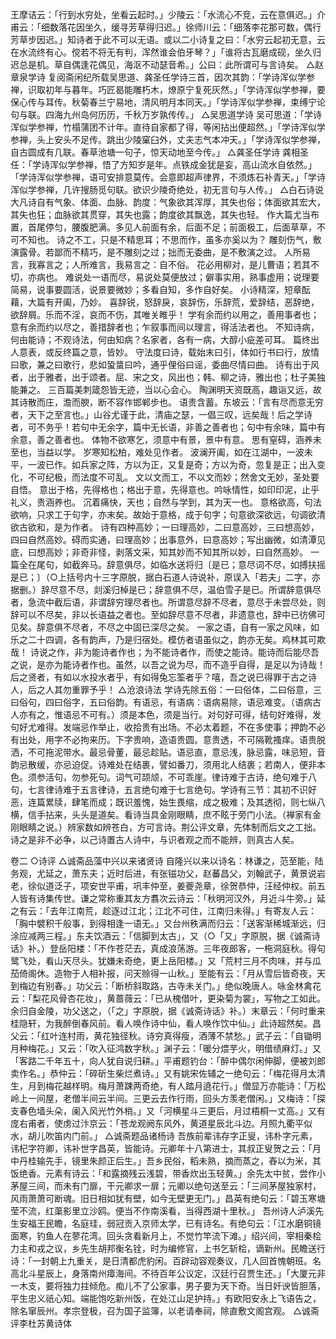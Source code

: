 <!-- { "loadSidebar": true } -->
王摩诘云：「行到水穷处，坐看云起时。」少陵云：「水流心不竞，云在意俱迟。」介甫云：「细数落花因坐久，缓寻芳草得归迟。」徐师川云：「细落李花那可数，偶行芳草步因迟。」知诗者于此不可以无语。或以二小诗复之曰：「水穷云起初无意，云在水流终有心。傥若不将无有判，浑然谁会伯牙琴？」「谁将古瓦磨成砚，坐久归迟总是机。草自偶逢花偶见，海沤不动瑟音希。」公曰：此所谓可与言诗矣。
△赵章泉学诗
复阅斋闲纪所载吴思道、龚圣任学诗三首，因次其韵：「学诗浑似学参禅，识取初年与暮年。巧匠曷能雕朽木，燎原宁复死灰然。」「学诗浑似学参禅，要保心传与耳传。秋菊春兰宁易地，清风明月本同天。」「学诗浑似学参禅，束缚宁论句与联。四海九州岛何历历，千秋万岁孰传传。」
△吴思道学诗
吴可思道：「学诗浑似学参禅，竹榻蒲团不计年。直待自家都了得，等闲拈出便超然。」「学诗浑似学参禅，头上安头不足传。跳出少陵窠臼外，丈夫志气本冲天。」「学诗浑似学参禅，自古圆成有几联。春草池塘一句子，惊天动地至今传。」
△龚圣任学诗
龚相圣任：「学诗浑似学参禅，悟了方知岁是年。点铁成金犹是妄，高山流水自依然。」「学诗浑似学参禅，语可安排意莫传。会意即超声律界，不须炼石补青天。」「学诗浑似学参禅，几许搜肠觅句联。欲识少陵奇绝处，初无言句与人传。」
△白石诗说
大凡诗自有气象、体面、血脉、韵度：气象欲其浑厚，其失也俗；体面欲其宏大，其失也狂；血脉欲其贯穿，其失也露；韵度欲其飘逸，其失也轻。
作大篇尤当布置，首尾停匀，腰腹肥满。多见人前面有余，后面不足；前面极工，后面草草，不可不知也。
诗之不工，只是不精思耳；不思而作，虽多亦奚以为？
雕刻伤气，敷演露骨。若鄙而不精巧，是不雕刻之过；拙而无委曲，是不敷演之过。
人所易言，我寡言之；人所难言，我易言之：自不俗。
花必用柳对，是儿曹语；若其不切，亦病也。
难说处一语而尽，易说处莫便放过；僻事实用，熟事虚用；说理要简易，说事要圆活，说景要微妙；多看自知，多作自好矣。
小诗精深，短章酝藉，大篇有开阖，乃妙。
喜辞锐，怒辞戾，哀辞伤，乐辞荒，爱辞结，恶辞绝，欲辞屑。乐而不淫，哀而不伤，其唯关睢乎！
学有余而约以用之，善用事者也；意有余而约以尽之，善措辞者也；乍叙事而间以理言，得活法者也。
不知诗病，何由能诗；不观诗法，何由知病？名家者，各有一病，大醇小疵差可耳。
篇终出人意表，或反终篇之意，皆妙。
守法度曰诗，载始末曰引，体如行书曰行，放情曰歌，兼之曰歌行，悲如蛩螀曰吟，通乎俚俗曰谣，委曲尽情曰曲。
诗有出于风者，出于雅者，出于颂者。屈、宋之文，风出也；韩、柳之诗，雅出也；杜子美独能兼之。
三百篇美刺箴怨皆无迹，当以心会心。
陶渊明天资既高，趣诣又远，故其诗散而庄，澹而腴，断不容作邯郸步也。
语贵含蓄。东坡云：「言有尽而意无穷者，天下之至言也。」山谷尤谨于此，清庙之瑟，一倡三叹，远矣哉！后之学诗者，可不务乎！若句中无余字，篇中无长语，非善之善者也；句中有余味，篇中有余意，善之善者也。
体物不欲寒乞，须意中有景，景中有意。
思有窒碍，涵养未至也，当益以学。
岁寒知松柏，难处见作者。
波澜开阖，如在江湖中，一波未平，一波已作。如兵家之阵，方以为正，又复是奇；方以为奇，忽复是正；出入变化，不可纪极，而法度不可乱。
文以文而工，不以文而妙；然舍文无妙，圣处要自悟。
意出于格，先得格也；格出于意，先得意也。吟咏情性，如印印泥，止乎礼义，贵涵养也。
沉着痛快，天也；自然与学到，其为天一也。
意格欲高，句法欲响，只求工于句字，亦末矣。故始于意格，成于句字；句意欲深欲远，句调欲清欲古欲和，是为作者。
诗有四种高妙；一曰理高妙，二曰意高妙，三曰想高妙，四曰自然高妙。碍而实通，曰理高妙；出事意外，曰意高妙；写出幽微，如清潭见底，曰想高妙；非奇非怪，剥落文采，知其妙而不知其所以妙，曰自然高妙。
一篇全在尾句，如截奔马。辞意俱尽，如临水送将归〔是已；意尽词不尽，如搏扶摇是已；〕（○上括号内十三字原脱，据白石道人诗说补，原误入「若夫」二字，亦据删。）辞尽意不尽，剡溪归棹是已；辞意俱不尽，温伯雪子是已。所谓辞意俱尽者，急流中截后语，非谓辞穷理尽者也。所谓意尽辞不尽者，意尽于未尝尽处，则辞可以不尽矣，非以长语益之者也。至如辞尽意不尽者，非遗意也，辞中已彷佛可见矣。辞意俱不尽者，不尽之中固已深尽之矣。
一家之语，自有一家之风味，如乐之二十四调，各有韵声，乃是归宿处。模仿者语虽似之，韵亦无矣。鸡林其可欺哉！
诗说之作，非为能诗者作也；为不能诗者作，而使之能诗。能诗而后能尽吾之说，是亦为能诗者作也。虽然，以吾之说为尽，而不造乎自得，是足以为诗哉！后之贤者，有如以水投水者乎，有如得兔忘筌者乎？嘻，吾之说已得罪于古之诗人，后之人其勿重罪予乎！
△沧浪诗法
学诗先除五俗：一曰俗体，二曰俗意，三曰俗句，四曰俗字，五曰俗韵。有语忌，有语病：语病易除，语忌难变。（语病古人亦有之，惟语忌不可有。）须是本色，须是当行。对句好可得，结句好难得，发句好尤难得。发端忌作举止，收拾贵有出场。不必太着题，不在多使事；押韵不必有出处，用字不必拘来历。下字贵响，造语贵圆。意贵透，不可隔靴搔痒。语贵脱洒，不可拖泥带水。最忌骨董，最忌趁贴。语忌直，意忌浅，脉忌露，味忌短，音韵忌散缓，亦忌迫促。诗难处在结裹，譬如番刀，须用北人结裹；若南人，便非本色。须参活句，勿参死句。词气可颉颃，不可乖崖。律诗难于古诗，绝句难于八句，七言律诗难于五言律诗，五言绝句难于七言绝句。学诗有三节：其初不识好恶，连篇累牍，肆笔而成；既识羞愧，始生畏缩，成之极难；及其透彻，则七纵八横，信手拈来，头头是道矣。看诗当具金刚眼睛，庶不眩于旁门小法。（禅家有金刚眼睛之说。）辨家数如辨苍白，方可言诗。荆公评文章，先体制而后文之工拙。诗之是非不必争，以己诗置古人诗中，与识者观之而不能辨，则真古人矣。

卷二
○诗评
△诚斋品藻中兴以来诸贤诗
自隆兴以来以诗名：林谦之，范至能，陆务观，尤延之，萧东夫；近时后进，有张镃功父，赵蕃昌父，刘翰武子，黄景说岩老，徐似道泛子，项安世平甫，巩丰仲至，姜夔尧章，徐贺恭仲，汪经仲权。前五人皆有诗集传世。谦之常称重其友方翥次云诗云：「秋明河汉外，月近斗牛旁。」延之有云：「去年江南荒，趁逐过江北；江北不可住，江南归未得。」有寄友人云：「胸中襞积千般事，到得相逢一语无。」又台州秩满而归云：「送客渐稀城渐远，归涂应减两三程。」东夫饮酒云：「信脚到太古」，又（○「又」字原脱，据《诚斋诗话》补。）登岳阳楼：「不作苍茫去，真成浪荡游。三年夜郎客，一柂洞庭秋。得句鹭飞处，看山天尽头。犹嫌未奇绝，更上岳阳楼。」又「荒村三月不肉味，并与瓜茄倚阁休。造物于人相补报，问天赊得一山秋。」至能有云：「月从雪后皆奇夜，天到梅边有别春。」功父云：「断桥斜取路，古寺未关门。」绝似晚唐人。咏金林禽花云：「梨花风骨杏花妆」，黄蔷薇云：「已从槐借叶，更染菊为裳」，写物之工如此。余归自金陵，功父送之，（「之」字原脱，据《诚斋诗话》补。）末章云：「何时重来桂隐轩，为我醉倒春风前。看人唤作诗中仙，看人唤作饮中仙。」此诗超然矣。昌父云：「红叶连村雨，黄花独径秋。诗穷真得瘦，酒薄不禁愁。」武子云：「自锄明月种梅花。」又云：「吹入征鸿数字秋。」渊子云：「暖分煨芋火，明借绩麻灯。」又「客路二千年五十，向人犹自说归耕。」平甫题钓台：「醉中偶尔闲伸脚，便被刘郎卖作名。」恭仲云：「碎斫生柴烂煮诗。」又有姚宋佐辅之一绝句云：「梅花得月太清生，月到梅花越样明。梅月萧踈两奇绝，有人踏月遶花行。」僧显万亦能诗：「万松岭上一间屋，老僧半间云半间。三更云去作行雨，回头方羡老僧闲。」又梅诗：「探支春色墙头朵，阑入风光竹外梢。」又「河横星斗三更后，月过梧桐一丈高。」又有庞右甫者，使虏过汴京云：「苍龙观阙东风外，黄道星辰北斗边。月照九衢平似水，胡儿吹笛内门前。」
△诚斋题品诸杨诗
吾族前辈讳存字正叟，讳朴字元素，讳杞字符卿，讳补世字昌英，皆能诗。元卿年十八第进士，其叔正叟贺之云：「月中丹桂输先手，镜里朱颜正后生。」吾乡民俗，稻未熟，摘而蒸之，舂以为米，其饭绝香。元素有诗云：「和露摘残云浅碧，带香炊出玉轻黄。」余先太中贫，尝作小茅屋三间，而未有门扉，干元卿求一扉；元卿以绝句送至云：「三间茅屋独家村，风雨萧萧可断魂。旧日相如犹有壁，如今无壁更无门。」昌英有绝句云：「碧玉寒塘莹不流，红蕖影里立沙鸥。便当不作南溪看，当得西湖十里秋。」
吾州诗人泸溪先生安福王民瞻，名庭珪，弱冠贡入京师太学，已有诗名。有绝句云：「江水磨铜镜面寒，钓鱼人在蓼花湾。回头贪看新月上，不觉竹竿流下滩。」绍兴间，宰相秦桧力主和戎之议，乡先生胡邦衡名铨，时为编修官，上书乞斩桧，谪新州。民瞻送行诗：「一封朝上九重关，是日清都虎豹闲。百辟动容观奏议，几人回首愧朝班。名高北斗星辰上，身落南州瘴海间。不待百年公议定，汉廷行召贾生还。」「大厦元非一木支，要将独力拄倾危。痴儿不了公家事，男子要为天下奇。当日奸谀皆胆落，平生忠义祇心知。端能饱吃新州饭，在处江山足护持。」有欧阳安永上飞语告之，除名窜辰州。孝宗登极，召为国子监簿，以老请奉祠，除直敷文阁宫观。
△诚斋评李杜苏黄诗体
